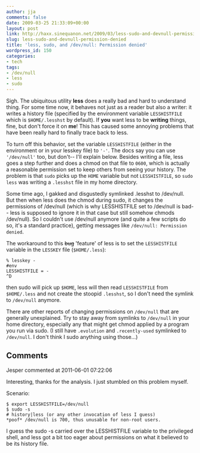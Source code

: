 ```yaml
---
author: jja
comments: false
date: 2009-03-25 21:33:09+00:00
layout: post
link: http://haxx.sinequanon.net/2009/03/less-sudo-and-devnull-permission-denied/
slug: less-sudo-and-devnull-permission-denied
title: 'less, sudo, and /dev/null: Permission denied'
wordpress_id: 150
categories:
- tech
tags:
- /dev/null
- less
- sudo
---
```


Sigh. The ubiquitous utility **less** does a really bad and hard to understand
thing. For some time now, it behaves not just as a reader but also a writer:
it writes a history file (specified by the environment variable `LESSHISTFILE`
which is `$HOME/.lesshst` by default). If **you** want less to be **writing**
things, fine, but don't force it on **me**! This has caused some annoying
problems that have been really hard to finally trace back to less.

<!-- more -->

To turn off this behavior, set the variable `LESSHISTFILE` (either in the
environment or in your lesskey file) to `'-'`. The docs say you can use
`'/dev/null'` too, but don't-- I'll explain below. Besides writing a file,
less goes a step further and does a chmod on that file to `0600`, which is
actually a reasonable permission set to keep others from seeing your history.
The problem is that `sudo` picks up the `HOME` variable but not
`LESSHISTFILE`, so `sudo less` was writing a `.lesshst` file in my home
directory.

Some time ago, I gakked and disgustedly symlinked .lesshst to /dev/null. But
then when less does the chmod during sudo, it changes the permissions of
/dev/null (which is why LESSHISTFILE set to /dev/null is bad-- less is
supposed to ignore it in that case but still somehow chmods /dev/null). So I
couldn't use /dev/null anymore (and quite a few scripts do so, it's a standard
practice), getting messages like `/dev/null: Permission denied`.

The workaround to this <del>bug</del> 'feature' of less is to set the
`LESSHISTFILE` variable in the `LESSKEY` file (`$HOME/.less`):

    % lesskey -
    #env
    LESSHISTFILE = -
    ^D

then sudo will pick up `$HOME`, less will then read `LESSHISTFILE` from
`$HOME/.less` and not create the stoopid `.lesshst`, so I don't need the symlink
to `/dev/null` anymore.

There are other reports of changing permissions on `/dev/null` that are
generally unexplained. Try to stay away from symlinks to `/dev/null` in your
home directory, especially any that might get chmod applied by a program you
run via sudo. (I still have `.evolution` and `.recently-used` symlinked to
`/dev/null`. I don't think I sudo anything using those...)

## Comments

Jesper commented at 2011-06-01 07:22:06

Interesting, thanks for the analysis. I just stumbled on this problem myself. 

Scenario:

    $ export LESSHISTFILE=/dev/null
    $ sudo -s
    # history|less (or any other invocation of less I guess)
    *poof* /dev/null is 700, thus unusable for non-root users.

I guess the sudo -s carried over the LESSHISTFILE variable to the privileged shell, and less got a bit too eager about permissions on what it believed to be its history file.

